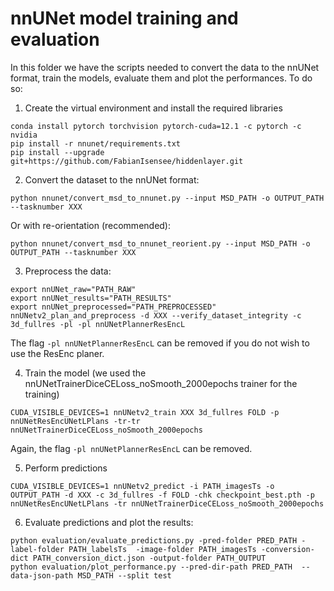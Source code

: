 # nnUNet model training and evaluation

In this folder we have the scripts needed to convert the data to the nnUNet format, train the models, evaluate them and plot the performances. 
To do so: 

1. Create the virtual environment and install the required libraries
```console
conda install pytorch torchvision pytorch-cuda=12.1 -c pytorch -c nvidia
pip install -r nnunet/requirements.txt
pip install --upgrade git+https://github.com/FabianIsensee/hiddenlayer.git
```

2. Convert the dataset to the nnUNet format:
```console
python nnunet/convert_msd_to_nnunet.py --input MSD_PATH -o OUTPUT_PATH --tasknumber XXX
```
Or with re-orientation (recommended):
```console
python nnunet/convert_msd_to_nnunet_reorient.py --input MSD_PATH -o OUTPUT_PATH --tasknumber XXX
```

3. Preprocess the data:
```console
export nnUNet_raw="PATH_RAW"
export nnUNet_results="PATH_RESULTS"
export nnUNet_preprocessed="PATH_PREPROCESSED"
nnUNetv2_plan_and_preprocess -d XXX --verify_dataset_integrity -c 3d_fullres -pl -pl nnUNetPlannerResEncL
```
The flag `-pl nnUNetPlannerResEncL` can be removed if you do not wish to use the ResEnc planer. 

4. Train the model (we used the nnUNetTrainerDiceCELoss_noSmooth_2000epochs trainer for the training)
```console
CUDA_VISIBLE_DEVICES=1 nnUNetv2_train XXX 3d_fullres FOLD -p nnUNetResEncUNetLPlans -tr-tr nnUNetTrainerDiceCELoss_noSmooth_2000epochs
```
Again, the flag `-pl nnUNetPlannerResEncL` can be removed.

5. Perform predictions
```console
CUDA_VISIBLE_DEVICES=1 nnUNetv2_predict -i PATH_imagesTs -o OUTPUT_PATH -d XXX -c 3d_fullres -f FOLD -chk checkpoint_best.pth -p nnUNetResEncUNetLPlans -tr nnUNetTrainerDiceCELoss_noSmooth_2000epochs
```

6. Evaluate predictions and plot the results:
```console
python evaluation/evaluate_predictions.py -pred-folder PRED_PATH -label-folder PATH_labelsTs  -image-folder PATH_imagesTs -conversion-dict PATH_conversion_dict.json -output-folder PATH_OUTPUT
python evaluation/plot_performance.py --pred-dir-path PRED_PATH  --data-json-path MSD_PATH --split test
```